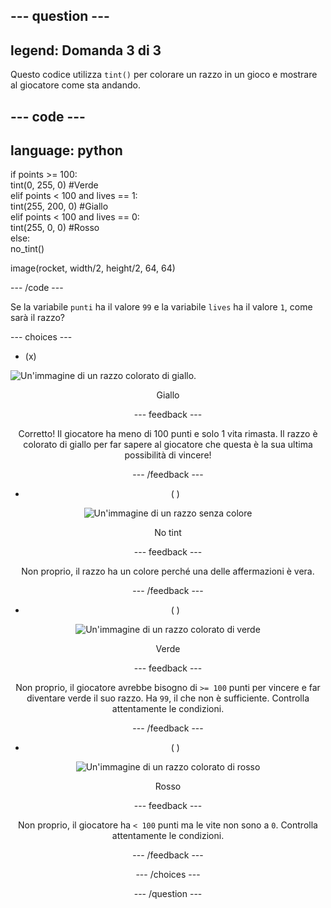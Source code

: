 --- question ---
---
legend: Domanda 3 di 3
---

Questo codice utilizza `tint()` per colorare un razzo in un gioco e mostrare al giocatore come sta andando.

--- code ---
---
language: python
---

if points >= 100:    
tint(0, 255, 0) #Verde   
elif points < 100 and lives == 1:   
tint(255, 200, 0) #Giallo    
elif points < 100 and lives == 0:     
tint(255, 0, 0) #Rosso     
else:      
no_tint()

image(rocket, width/2, height/2, 64, 64)

--- /code ---

Se la variabile `punti` ha il valore `99` e la variabile `lives` ha il valore `1`, come sarà il razzo?

--- choices ---

- (x)

![Un'immagine di un razzo colorato di giallo.](images/rocket_amber.png) <div style="text-align: center;">Giallo

 --- feedback ---

 Corretto! Il giocatore ha meno di 100 punti e solo 1 vita rimasta. Il razzo è colorato di giallo per far sapere al giocatore che questa è la sua ultima possibilità di vincere!

 --- /feedback ---

- ( )

![Un'immagine di un razzo senza colore](images/rocket_original.png) <div style="text-align: center;">No tint

 --- feedback ---

 Non proprio, il razzo ha un colore perché una delle affermazioni è vera.

 --- /feedback ---

- ( )

![Un'immagine di un razzo colorato di verde](images/rocket_green.png) <div style="text-align: center;">Verde

 --- feedback ---

 Non proprio, il giocatore avrebbe bisogno di `>= 100` punti per vincere e far diventare verde il suo razzo. Ha `99`, il che non è sufficiente. Controlla attentamente le condizioni.

 --- /feedback ---

- ( )

![Un'immagine di un razzo colorato di rosso](images/rocket_red.png) <div style="text-align: center;">Rosso

 --- feedback ---

 Non proprio, il giocatore ha `< 100` punti ma le vite non sono a `0`. Controlla attentamente le condizioni.

 --- /feedback ---

--- /choices ---

--- /question ---
